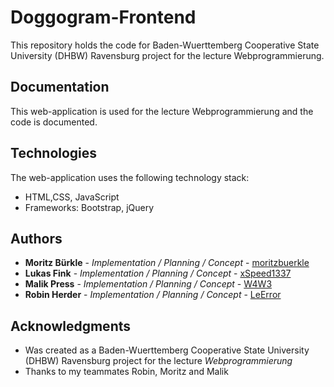 # Doggogram-Frontend
This repository holds the code for Baden-Wuerttemberg Cooperative State University (DHBW) Ravensburg project for the lecture Webprogrammierung.

## Documentation
This web-application is used for the lecture Webprogrammierung and the code is documented.

## Technologies
The web-application uses the following technology stack:
* HTML,CSS, JavaScript
* Frameworks: Bootstrap, jQuery

## Authors
* **Moritz Bürkle** - *Implementation / Planning / Concept* - [moritzbuerkle](https://github.com/moritzbuerkle)
* **Lukas Fink** - *Implementation / Planning / Concept* - [xSpeed1337](https://github.com/xSpeed1337)
* **Malik Press** - *Implementation / Planning / Concept* - [W4W3](https://github.com/W4W3)
* **Robin Herder** - *Implementation / Planning / Concept* - [LeError](https://github.com/LeError)

## Acknowledgments
* Was created as a Baden-Wuerttemberg Cooperative State University (DHBW) Ravensburg project for the lecture *Webprogrammierung*
* Thanks to my teammates Robin, Moritz and Malik
